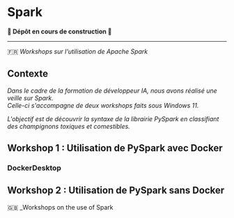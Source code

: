 # Spark
__🚧 Dépôt en cours de construction 🚧__  
***
🇫🇷 _Workshops sur l'utilisation de Apache Spark_  
## Contexte
_Dans le cadre de la formation de développeur IA, nous avons réalisé une veille sur Spark.  
Celle-ci s'accompagne de deux workshops faits sous Windows 11._  

_L'objectif est de découvrir la syntaxe de la librairie PySpark en classifiant des champignons toxiques et comestibles._  

## Workshop 1 : Utilisation de PySpark avec Docker
### DockerDesktop


## Workshop 2 : Utilisation de PySpark sans Docker

🇬🇧 _Workshops on the use of Spark

